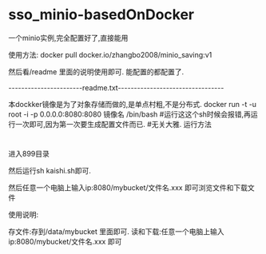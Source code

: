 # sso_minio-basedOnDocker
一个minio实例,完全配置好了,直接能用



使用方法:
docker pull docker.io/zhangbo2008/minio_saving:v1

然后看/readme  里面的说明使用即可.
能配置的都配置了.







 -----------------------readme.txt---------------------------------

本dockker镜像是为了对象存储而做的,是单点村粗,不是分布式.
docker run -t -u root -i  -p 0.0.0.0:8080:8080    镜像名     /bin/bash
#运行这这个sh时候会报错,再运行一次即可,因为第一次要生成配置文件而已.
#无关大雅.
运行方法
#
进入899目录

然后运行sh kaishi.sh即可.

然后任意一个电脑上输入ip:8080/mybucket/文件名.xxx 即可浏览文件和下载文件

使用说明:


存文件:存到/data/mybucket 里面即可.
读和下载:任意一个电脑上输入ip:8080/mybucket/文件名.xxx 即可


